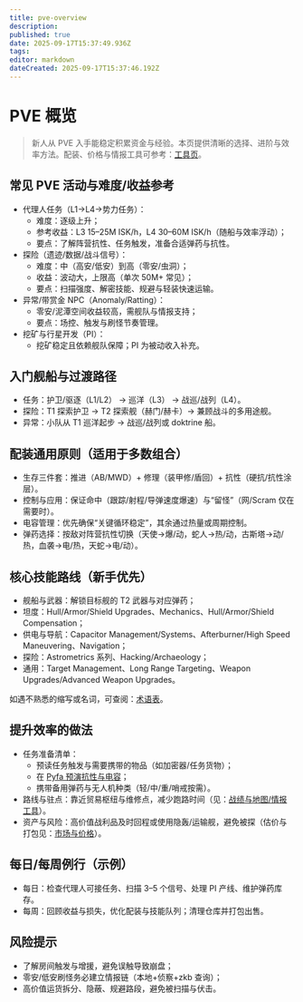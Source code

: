 ```yaml
---
title: pve-overview
description: 
published: true
date: 2025-09-17T15:37:49.936Z
tags: 
editor: markdown
dateCreated: 2025-09-17T15:37:46.192Z
---
```


# PVE 概览

> 新人从 PVE 入手能稳定积累资金与经验。本页提供清晰的选择、进阶与效率方法。配装、价格与情报工具可参考：[工具页](../tools.md)。

## 常见 PVE 活动与难度/收益参考
- 代理人任务（L1→L4→势力任务）：
  - 难度：逐级上升；
  - 参考收益：L3 15–25M ISK/h，L4 30–60M ISK/h（随船与效率浮动）；
  - 要点：了解阵营抗性、任务触发，准备合适弹药与抗性。
- 探险（遗迹/数据/战斗信号）：
  - 难度：中（高安/低安）到高（零安/虫洞）；
  - 收益：波动大，上限高（单次 50M+ 常见）；
  - 要点：扫描强度、解密技能、规避与轻装快速运输。
- 异常/带赏金 NPC（Anomaly/Ratting）：
  - 零安/泥潭空间收益较高，需舰队与情报支持；
  - 要点：场控、触发与刷怪节奏管理。
- 挖矿与行星开发（PI）：
  - 挖矿稳定且依赖舰队保障；PI 为被动收入补充。

## 入门舰船与过渡路径
- 任务：护卫/驱逐（L1/L2） → 巡洋（L3） → 战巡/战列（L4）。
- 探险：T1 探索护卫 → T2 探索舰（赫门/赫卡）→ 兼顾战斗的多用途舰。
- 异常：小队从 T1 巡洋起步 → 战巡/战列或 doktrine 船。

## 配装通用原则（适用于多数组合）
- 生存三件套：推进（AB/MWD）+ 修理（装甲修/盾回）+ 抗性（硬抗/抗性涂层）。
- 控制与应用：保证命中（跟踪/射程/导弹速度爆速）与“留怪”（网/Scram 仅在需要时）。
- 电容管理：优先确保“关键循环稳定”，其余通过热量或周期控制。
- 弹药选择：按敌对阵营抗性切换（天使→爆/动，蛇人→热/动，古斯塔→动/热，血袭→电/热，天蛇→电/动）。

## 核心技能路线（新手优先）
- 舰船与武器：解锁目标舰的 T2 武器与对应弹药；
- 坦度：Hull/Armor/Shield Upgrades、Mechanics、Hull/Armor/Shield Compensation；
- 供电与导航：Capacitor Management/Systems、Afterburner/High Speed Maneuvering、Navigation；
- 探险：Astrometrics 系列、Hacking/Archaeology；
- 通用：Target Management、Long Range Targeting、Weapon Upgrades/Advanced Weapon Upgrades。

如遇不熟悉的缩写或名词，可查阅：[术语表](../guide/terminology.md)。

## 提升效率的做法
- 任务准备清单：
  - 预读任务触发与需要携带的物品（如加密器/任务货物）；
  - 在 [Pyfa 预演抗性与电容](../tools.md#配装与理论fitting-theorycraft)；
  - 携带备用弹药与无人机种类（轻/中/重/哨戒按需）。
- 路线与驻点：靠近贸易枢纽与维修点，减少跑路时间（见：[战绩与地图/情报工具](../tools.md#战绩与地图情报)）。
- 资产与风险：高价值战利品及时回程或使用隐轰/运输舰，避免被探（估价与打包见：[市场与价格](../tools.md#市场与价格)）。

## 每日/每周例行（示例）
- 每日：检查代理人可接任务、扫描 3–5 个信号、处理 PI 产线、维护弹药库存。
- 每周：回顾收益与损失，优化配装与技能队列；清理仓库并打包出售。

## 风险提示
- 了解房间触发与增援，避免误触导致崩盘；
- 零安/低安刷怪务必建立情报链（本地+侦察+zkb 查询）；
- 高价值运货拆分、隐蔽、规避路段，避免被扫描与伏击。